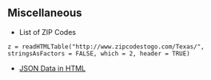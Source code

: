 ## Miscellaneous

+  List of ZIP Codes
```
z = readHTMLTable("http://www.zipcodestogo.com/Texas/", stringsAsFactors = FALSE, which = 2, header = TRUE)
```


+ [JSON Data in HTML](nrghomepower.R)

<!--
## APIs

geocoding.R
nrel.R


Permissions, Credentials
In the header
OAuth2

Raido


Examples

readHTMLTable() - Texas ZIP codes (Bowden/stateZipCodes), CPI (Inflation.md), electricity (electricityCharges.Rmd)

getHTMLLinks()

-->

<!--
Web Developer Tools
-->


<!-- 
+ HTML, XML, JSON
-->

